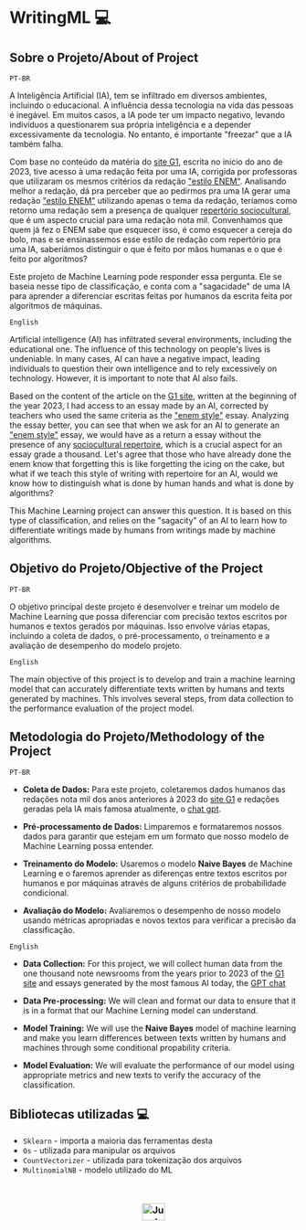# WritingML :computer:
## Sobre o Projeto/About of Project

`PT-BR`

A Inteligência Artificial (IA), tem se infiltrado em diversos ambientes, incluindo o educacional. A influência dessa tecnologia na vida das pessoas é inegável. Em muitos casos, a IA pode ter um impacto negativo, levando indivíduos a questionarem sua própria inteligência e a depender excessivamente da tecnologia. No entanto, é importante "freezar" que a IA também falha.

Com base no conteúdo da matéria do [site G1](https://g1.globo.com/educacao/noticia/2023/01/07/robo-chatgpt-escreve-redacao-do-enem-em-50-segundos-saiba-quanto-ele-tiraria-na-prova.ghtml), escrita no inicio do ano de 2023, tive acesso à uma redação feita por uma IA, corrigida por professoras que utilizaram os mesmos critérios da redação ["estilo ENEM"](https://vestibular.brasilescola.uol.com.br/enem/como-fazer-redacao-enem.htm). Analisando melhor a redação, dá pra perceber que ao pedirmos pra uma IA gerar uma redação ["estilo ENEM"](https://vestibular.brasilescola.uol.com.br/enem/como-fazer-redacao-enem.htm) utilizando apenas o tema da redação, teríamos como retorno uma redação sem a presença de qualquer [repertório sociocultural](https://blog.unp.br/repertorio-sociocultural/), que é um aspecto crucial para uma redação nota mil. Convenhamos que quem já fez o ENEM sabe que esquecer isso, é como esquecer a cereja do bolo, mas e se ensinassemos esse estilo de redação com repertório pra uma IA, saberiámos distinguir o que é feito por mãos humanas e o que é feito por algoritmos?

Este projeto de Machine Learning pode responder essa pergunta. Ele se baseia nesse tipo de classificação, e conta com a "sagacidade" de uma IA para aprender a diferenciar escritas feitas por humanos da escrita feita por algoritmos de máquinas.



`English`

Artificial intelligence (AI) has infiltrated several environments, including the educational one. The influence of this technology on people's lives is undeniable. In many cases, AI can have a negative impact, leading individuals to question their own intelligence and to rely excessively on technology. However, it is important to note that AI also fails.

Based on the content of the article on the [G1 site](https://g1.globo.com/educacao/noticia/2023/01/07/robo-chatgpt-escreve-redacao-do-enem-em-50-segundos-saiba-quanto-ele-tiraria-na-prova.ghtml), written at the beginning of the year 2023, I had access to an essay made by an AI, corrected by teachers who used the same criteria as the ["enem style"](https://vestibular.brasilescola.uol.com.br/enem/como-fazer-redacao-enem.htm) essay. Analyzing the essay better, you can see that when we ask for an AI to generate an ["enem style"](https://vestibular.brasilescola.uol.com.br/enem/como-fazer-redacao-enem.htm) essay, we would have as a return a essay without the presence of any [sociocultural repertoire](https://blog.unp.br/repertorio-sociocultural/), which is a crucial aspect for an essay grade a thousand. Let's agree that those who have already done the enem know that forgetting this is like forgetting the icing on the cake, but what if we teach this style of writing with repertoire for an AI, would we know how to distinguish what is done by human hands and what is done by algorithms?

This Machine Learning project can answer this question. It is based on this type of classification, and relies on the "sagacity" of an AI to learn how to differentiate writings made by humans from writings made by machine algorithms.

## Objetivo do Projeto/Objective of the Project

`PT-BR`

O objetivo principal deste projeto é desenvolver e treinar um modelo de Machine Learning que possa diferenciar com precisão textos escritos por humanos e textos gerados por máquinas. Isso envolve várias etapas, incluindo a coleta de dados, o pré-processamento, o treinamento e a avaliação de desempenho do modelo projeto.



`English`

The main objective of this project is to develop and train a machine learning model that can accurately differentiate texts written by humans and texts generated by machines. This involves several steps, from data collection to the performance evaluation of the project model.

## Metodologia do Projeto/Methodology of the Project

`PT-BR`

- __Coleta de Dados:__ Para este projeto, coletaremos dados humanos das redações nota mil dos anos anteriores à 2023 do [site G1](https://g1.globo.com/educacao/noticia/2023/04/10/enem-2022-leia-redacoes-nota-mil.ghtml) e redações geradas pela IA mais famosa atualmente, o [chat gpt](https://chat.openai.com/).

- __Pré-processamento de Dados:__ Limparemos e formataremos nossos dados para garantir que estejam em um formato que nosso modelo de Machine Learning possa entender.

- __Treinamento do Modelo:__ Usaremos o modelo __Naive Bayes__ de Machine Learning e o faremos aprender as diferenças entre textos escritos por humanos e por máquinas através de alguns critérios de probabilidade condicional.

- __Avaliação do Modelo:__ Avaliaremos o desempenho de nosso modelo usando métricas apropriadas e novos textos para verificar a precisão da classificação.

`English`

- __Data Collection:__ For this project, we will collect human data from the one thousand note newsrooms from the years prior to 2023 of the [G1 site](https://g1.globo.com/educacao/noticia/2023/04/10/enem-2022-leia-redacoes-nota-mil.ghtml) and essays generated by the most famous AI today, the [GPT chat](https://chat.openai.com/)

- __Data Pre-processing:__ We will clean and format our data to ensure that it is in a format that our Machine Lerning model can understand.

- __Model Training:__ We will use the __Naive Bayes__ model of machine learning and make you learn differences between texts written by humans and machines through some conditional propability criteria.

- __Model Evaluation:__ We will evaluate the performance of our model using appropriate metrics and new texts to verify the accuracy of the classification.

## Bibliotecas utilizadas 💻
- `Sklearn` - importa a maioria das ferramentas desta
- `Os` - utilizada para manipular os arquivos
- `CountVectorizer` - utilizada para tokenização dos arquivos
- `MultinomialNB` - modelo utilizado do ML

##
<h3 align="center">
  <div style="display: inline_block"><br>
    <img align="center" alt="Jupyter" height="30" width="40" src="https://cdn.jsdelivr.net/gh/devicons/devicon/icons/jupyter/jupyter-original.svg">
  </div>
</h3>